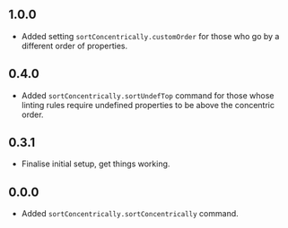 ## 1.0.0

- Added setting `sortConcentrically.customOrder` for those who go by a different order of properties.

## 0.4.0

- Added `sortConcentrically.sortUndefTop` command for those whose linting rules require undefined properties to be above the concentric order.

## 0.3.1

- Finalise initial setup, get things working.

## 0.0.0

- Added `sortConcentrically.sortConcentrically` command.
